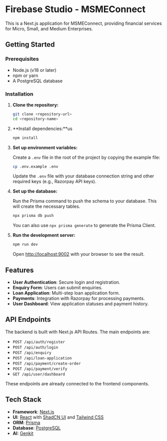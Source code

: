 # Firebase Studio - MSMEConnect

This is a Next.js application for MSMEConnect, providing financial services for Micro, Small, and Medium Enterprises.

## Getting Started

### Prerequisites

- Node.js (v18 or later)
- npm or yarn
- A PostgreSQL database

### Installation

1.  **Clone the repository:**

    ```bash
    git clone <repository-url>
    cd <repository-name>
    ```

2.  **Install dependencies:**us


    ```bash
    npm install
    ```

3.  **Set up environment variables:**

    Create a `.env` file in the root of the project by copying the example file:

    ```bash
    cp .env.example .env
    ```

    Update the `.env` file with your database connection string and other required keys (e.g., Razorpay API keys).

4.  **Set up the database:**

    Run the Prisma command to push the schema to your database. This will create the necessary tables.

    ```bash
    npx prisma db push
    ```
    
    You can also use `npx prisma generate` to generate the Prisma Client.

5.  **Run the development server:**

    ```bash
    npm run dev
    ```

    Open [http://localhost:9002](http://localhost:9002) with your browser to see the result.

## Features

-   **User Authentication**: Secure login and registration.
-   **Enquiry Form**: Users can submit enquiries.
-   **Loan Application**: Multi-step loan application form.
-   **Payments**: Integration with Razorpay for processing payments.
-   **User Dashboard**: View application statuses and payment history.

## API Endpoints

The backend is built with Next.js API Routes. The main endpoints are:

-   `POST /api/auth/register`
-   `POST /api/auth/login`
-   `POST /api/enquiry`
-   `POST /api/loan-application`
-   `POST /api/payment/create-order`
-   `POST /api/payment/verify`
-   `GET /api/user/dashboard`

These endpoints are already connected to the frontend components.

## Tech Stack

-   **Framework**: [Next.js](https://nextjs.org/)
-   **UI**: [React](https://reactjs.org/) with [ShadCN UI](https://ui.shadcn.com/) and [Tailwind CSS](https://tailwindcss.com/)
-   **ORM**: [Prisma](https://www.prisma.io/)
-   **Database**: [PostgreSQL](https://www.postgresql.org/)
-   **AI**: [Genkit](https://firebase.google.com/docs/genkit)
